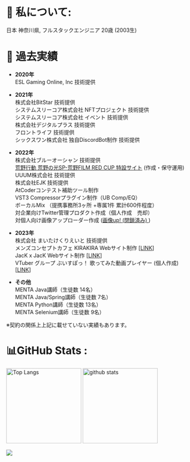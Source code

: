 # 💫 私について:

日本 神奈川県, フルスタックエンジニア
20歳 (2003生)

# 👏 過去実績

- **2020年**  
ESL Gaming Online, Inc 技術提供  

- **2021年**  
株式会社BitStar 技術提供  
システムスリーコア株式会社 NFTプロジェクト 技術提供  
システムスリーコア株式会社 イベント 技術提供  
株式会社デジタルプラス 技術提供  
フロントライフ 技術提供  
シックスワン株式会社 独自DiscordBot制作 技術提供  

- **2022年**  
株式会社ブルーオーシャン 技術提供  
[荒野行動 荒野の光SP-荒野FILM RED CUP 特設サイト](https://twitter.com/GAME_KNIVES_OUT/status/1545245788212563968?s=20&t=oh_Bso226xUOikVWpuLvQw) (作成・保守運用)  
UUUM株式会社 技術提供  
株式会社EJK 技術提供  
AtCoderコンテスト補助ツール制作  
VST3 Compressorプラグイン制作（UB Comp/EQ）  
ボーカルMix （提携事務所3ヶ所 +専属1件 累計600件程度）  
対企業向けTwitter管理プロダクト作成（個人作成　売却）  
対個人向け画像アップローダー作成 ([画像up! (閉鎖済み) ](https://gazoup.pw))  

- **2023年**  
株式会社 まいたけくりえいと 技術提供  
メンズコンセプトカフェ KIRAKIRA Webサイト制作 [[LINK](https://idol-kirakira.com)]  
JacK x JacK Webサイト制作 [[LINK](https://jackjack.tokyo)]  
VTuber グループ ぶいすぽっ！ 歌ってみた動画プレイヤー (個人作成) [[LINK](https://v-uta.net)]

- **その他**  
MENTA Java講師（生徒数 14名）  
MENTA Java/Spring講師（生徒数 7名）  
MENTA Python講師（生徒数 13名）  
MENTA Selenium講師（生徒数 9名）  

※契約の関係上上記に載せていない実績もあります。  

# 📊GitHub Stats :
<p align="left"> 
  <img alt="Top Langs" height="200px" src="https://github-readme-stats.vercel.app/api/top-langs/?username=xxvw&layout=compact&show_icons=true&theme=onedark&langs_count=10" />
  <img alt="github stats" height="200px" src="https://github-readme-stats.vercel.app/api?username=xxvw&theme=onedark&show_icons=ture" />
</p>

![](https://github-profile-trophy.vercel.app/?username=xxvw&theme=onedark&column=8)
